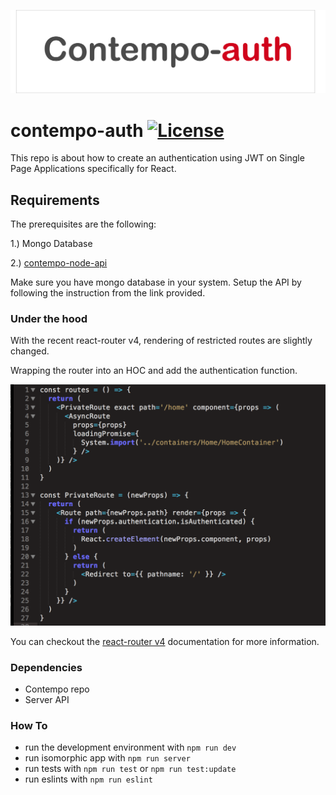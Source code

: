 ![logo contempo](https://github.com/therealedsheenan/contempo-auth/blob/master/repo-assets/contempo-auth.png)

# contempo-auth [![License](http://img.shields.io/badge/License-MIT-blue.svg)](http://opensource.org/licenses/MIT)
This repo is about how to create an authentication using JWT on
Single Page Applications specifically for React.

## Requirements
The prerequisites are the following:

1.) Mongo Database

2.) [contempo-node-api](https://github.com/therealedsheenan/contempo-node-api)

Make sure you have mongo database in your system.
Setup the API by following the instruction from the link provided.

### Under the hood
With the recent react-router v4, rendering of restricted routes are slightly changed.

Wrapping the router into an HOC and add the authentication function.

![sampe code](https://github.com/therealedsheenan/contempo-auth/blob/master/repo-assets/samplecode.png)

You can checkout the [react-router v4](https://reacttraining.com/react-router/) documentation for more information.

### Dependencies
- Contempo repo
- Server API

### How To
- run the development environment with `npm run dev`
- run isomorphic app with `npm run server`
- run tests with `npm run test` or `npm run test:update`
- run eslints with `npm run eslint`


